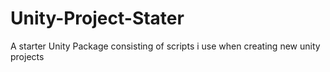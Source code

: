 # Unity-Project-Stater
A starter Unity Package consisting of scripts i use when creating new unity projects
